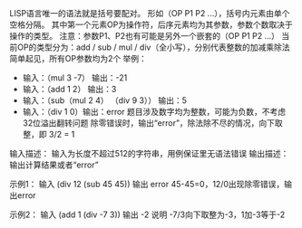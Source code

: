 LISP语言唯一的语法就是括号要配对。
形如（OP P1 P2 ...），括号内元素由单个空格分隔。
其中第一个元素OP为操作符，后序元素均为其参数，参数个数取决于操作的类型。
注意：参数P1、P2也有可能是另外一个嵌套的（OP P1 P2 ...）
当前OP的类型分为：add / sub / mul / div（全小写），分别代表整数的加减乘除法
简单起见，所有OP参数均为2个
举例：
- 输入：（mul 3 -7） 输出：-21
- 输入：（add 1 2） 输出：3
- 输入：（sub（mul 2 4） （div 9 3）） 输出：5
- 输入：（div 1 0）输出：error
题目涉及数字均为整数，可能为负数，不考虑32位溢出翻转问题
除零错误时，输出“error”，除法除不尽的情况，向下取整，即 3/2 = 1

输入描述：
输入为长度不超过512的字符串，用例保证里无语法错误
输出描述：
输出计算结果或者“error”

示例1：
输入
(div 12 (sub 45 45))
输出
error
45-45=0，12/0出现除零错误，输出error

示例2：
输入
(add 1 (div -7 3))
输出
-2
说明
-7/3向下取整为-3，1加-3等于-2

